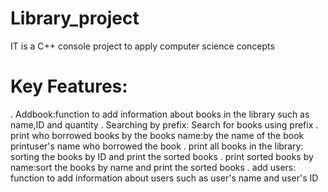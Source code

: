 # Library_project
IT is a C++ console project to apply  computer science concepts
# Key Features:
. Addbook:function to add information about books in the library such as name,ID and quantity
. Searching by prefix: Search for books using prefix 
. print who borrowed books by the books name:by the name of the book printuser's name who borrowed the book
. print all  books in the library: sorting the books by ID and print the sorted books
. print sorted books by name:sort the books by name and print the sorted books
. add users: function to add information about users such as user's name and user's ID
